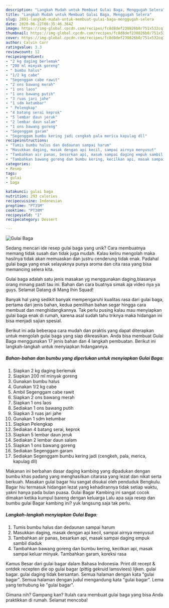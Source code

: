 ```yaml
---
description: "Langkah Mudah untuk Membuat Gulai Baga, Menggugah Selera"
title: "Langkah Mudah untuk Membuat Gulai Baga, Menggugah Selera"
slug: 2891-langkah-mudah-untuk-membuat-gulai-baga-menggugah-selera
date: 2020-06-22T06:35:46.364Z
image: https://img-global.cpcdn.com/recipes/fc8d8def230826b0/751x532cq70/gulai-baga-foto-resep-utama.jpg
thumbnail: https://img-global.cpcdn.com/recipes/fc8d8def230826b0/751x532cq70/gulai-baga-foto-resep-utama.jpg
cover: https://img-global.cpcdn.com/recipes/fc8d8def230826b0/751x532cq70/gulai-baga-foto-resep-utama.jpg
author: Calvin Carr
ratingvalue: 3.3
reviewcount: 12
recipeingredient:
- "2 kg daging berlemak"
- "200 ml minyak goreng"
- " bumbu halus"
- "1/2 kg cabe"
- "Segenggam cabe rawit"
- "2 ons bawang merah"
- "1 ons laos"
- "1 ons bawang putih"
- "3 ruas jari jahe"
- "1 sdm ketumbar"
- " Pelengkap"
- "4 batang serai keprok"
- "5 lembar daun jeruk"
- "2 lembar daun salam"
- "1 ons bawang goreng"
- "Segenggam garam"
- "Segenggam bumbu kering jadi cengkeh pala merica kapulag dll"
recipeinstructions:
- "Tumis bumbu halus dan dedaunan sampai harum"
- "Masukkan daging, masak dengan api kecil, sampai airnya menyusut"
- "Tambahkan air panas, besarkan api, masak sampai daging empuk sambil diaduk"
- "Tambahkan bawang goreng dan bumbu kering, kecilkan api, masak sampai keluar minyak. Tambahkan garam, koreksi rasa"
categories:
- Resep
tags:
- gulai
- baga

katakunci: gulai baga 
nutrition: 293 calories
recipecuisine: Indonesian
preptime: "PT35M"
cooktime: "PT38M"
recipeyield: "1"
recipecategory: Dessert

---
```



![Gulai Baga](https://img-global.cpcdn.com/recipes/fc8d8def230826b0/751x532cq70/gulai-baga-foto-resep-utama.jpg)

Sedang mencari ide resep gulai baga yang unik? Cara membuatnya memang tidak susah dan tidak juga mudah. Kalau keliru mengolah maka hasilnya tidak akan memuaskan dan justru cenderung tidak enak. Padahal gulai baga yang enak selayaknya punya aroma dan cita rasa yang bisa memancing selera kita.

Gulai baga adalah satu jenis masakan yg menggunakan daging,biasanya orang minang pasti tau ini. Bahan dan cara buatnya simak aja video nya ya guys. Selamat Datang di Mang Ihin Squad!

Banyak hal yang sedikit banyak mempengaruhi kualitas rasa dari gulai baga, pertama dari jenis bahan, kedua pemilihan bahan segar hingga cara membuat dan menghidangkannya. Tak perlu pusing kalau mau menyiapkan gulai baga enak di rumah, karena asal sudah tahu triknya maka hidangan ini bisa menjadi sajian spesial.


Berikut ini ada beberapa cara mudah dan praktis yang dapat diterapkan untuk mengolah gulai baga yang siap dikreasikan. Anda bisa membuat Gulai Baga menggunakan 17 jenis bahan dan 4 langkah pembuatan. Berikut ini langkah-langkah untuk menyiapkan hidangannya.

<!--inarticleads1-->

##### Bahan-bahan dan bumbu yang diperlukan untuk menyiapkan Gulai Baga:

1. Siapkan 2 kg daging berlemak
1. Siapkan 200 ml minyak goreng
1. Gunakan  bumbu halus
1. Gunakan 1/2 kg cabe
1. Ambil Segenggam cabe rawit
1. Siapkan 2 ons bawang merah
1. Siapkan 1 ons laos
1. Sediakan 1 ons bawang putih
1. Siapkan 3 ruas jari jahe
1. Gunakan 1 sdm ketumbar
1. Siapkan  Pelengkap
1. Sediakan 4 batang serai, keprok
1. Siapkan 5 lembar daun jeruk
1. Sediakan 2 lembar daun salam
1. Siapkan 1 ons bawang goreng
1. Sediakan Segenggam garam
1. Sediakan Segenggam bumbu kering jadi (cengkeh, pala, merica, kapulag dll)


Makanan ini berbahan dasar daging kambing yang dipadukan dengan bumbu khas padang yang menghasilkan citarasa yang lezat dan nikat serta berkuah. Masakan gulai bagar hiu sangat disukai oleh penduduk Bengkulu. Bagar hiu termasuk hidangan lezat yang kehadirannya tidak setiap waktu, yakni hanya pada bulan puasa. Gulai Bagar Kambing ini sangat cocok dimakan ketika kumpul bareng dengan keluarga Lalu apa saja resep dan bumbu gulai Bagar kambing ini? yuk langsung saja tak perlu. 

<!--inarticleads2-->

##### Langkah-langkah menyiapkan Gulai Baga:

1. Tumis bumbu halus dan dedaunan sampai harum
1. Masukkan daging, masak dengan api kecil, sampai airnya menyusut
1. Tambahkan air panas, besarkan api, masak sampai daging empuk sambil diaduk
1. Tambahkan bawang goreng dan bumbu kering, kecilkan api, masak sampai keluar minyak. Tambahkan garam, koreksi rasa


Kamus Besar dari gulai bagar dalam Bahasa Indonesia. Print dit recept &amp; ontdek recepten die op gulai bagar (pittig gekruid lamsvlees) lijken. gulai bagar. gulai daging tidak bersantan. Semua halaman dengan kata &#34;gulai bagar&#34;. Semua halaman dengan judul mengandung kata &#34;gulai bagar&#34;. Lema yang terhubung ke &#34;gulai bagar&#34;. 

Gimana nih? Gampang kan? Itulah cara membuat gulai baga yang bisa Anda praktikkan di rumah. Selamat mencoba!
